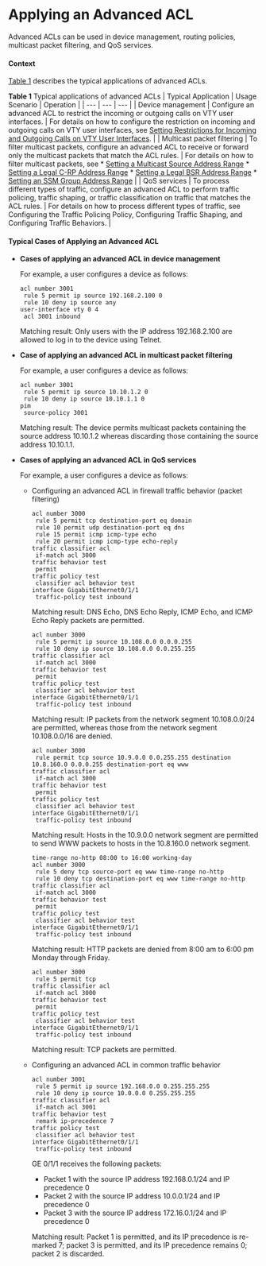 Applying an Advanced ACL
========================

Advanced ACLs can be used in device management, routing policies, multicast packet filtering, and QoS services.

#### Context

[Table 1](#EN-US_TASK_0172364595__tab_dc_vrp_acl4_cfg_005801) describes the typical applications of advanced ACLs.

**Table 1** Typical applications of advanced ACLs
| Typical Application | Usage Scenario | Operation |
| --- | --- | --- |
| Device management | Configure an advanced ACL to restrict the incoming or outgoing calls on VTY user interfaces. | For details on how to configure the restriction on incoming and outgoing calls on VTY user interfaces, see [Setting Restrictions for Incoming and Outgoing Calls on VTY User Interfaces](dc_vrp_basic_cfg_0015.html). |
| Multicast packet filtering | To filter multicast packets, configure an advanced ACL to receive or forward only the multicast packets that match the ACL rules. | For details on how to filter multicast packets, see  * [Setting a Multicast Source Address Range](dc_vrp_multicast_cfg_0011.html) * [Setting a Legal C-RP Address Range](dc_vrp_multicast_cfg_0017.html) * [Setting a Legal BSR Address Range](dc_vrp_multicast_cfg_0019.html) * [Setting an SSM Group Address Range](dc_vrp_multicast_cfg_0024.html) |
| QoS services | To process different types of traffic, configure an advanced ACL to perform traffic policing, traffic shaping, or traffic classification on traffic that matches the ACL rules. | For details on how to process different types of traffic, see Configuring the Traffic Policing Policy, Configuring Traffic Shaping, and Configuring Traffic Behaviors. |



#### Typical Cases of Applying an Advanced ACL

* **Cases of applying an advanced ACL in device management**
  
  For example, a user configures a device as follows:
  ```
  acl number 3001 
   rule 5 permit ip source 192.168.2.100 0 
   rule 10 deny ip source any
  user-interface vty 0 4 
   acl 3001 inbound
  ```
  Matching result: Only users with the IP address 192.168.2.100 are allowed to log in to the device using Telnet.
* **Case of applying an advanced ACL in multicast packet filtering**
  
  For example, a user configures a device as follows:
  ```
  acl number 3001
   rule 5 permit ip source 10.10.1.2 0
   rule 10 deny ip source 10.10.1.1 0
  pim
   source-policy 3001
  ```
  
  Matching result: The device permits multicast packets containing the source address 10.10.1.2 whereas discarding those containing the source address 10.10.1.1.
* **Cases of applying an advanced ACL in QoS services**
  
  For example, a user configures a device as follows:
  + Configuring an advanced ACL in firewall traffic behavior (packet filtering)
    ```
    acl number 3000 
     rule 5 permit tcp destination-port eq domain 
     rule 10 permit udp destination-port eq dns 
     rule 15 permit icmp icmp-type echo 
     rule 20 permit icmp icmp-type echo-reply
    traffic classifier acl 
     if-match acl 3000
    traffic behavior test
     permit
    traffic policy test
     classifier acl behavior test
    interface GigabitEthernet0/1/1
     traffic-policy test inbound
    ```
    
    Matching result: DNS Echo, DNS Echo Reply, ICMP Echo, and ICMP Echo Reply packets are permitted.
    
    ```
    acl number 3000 
     rule 5 permit ip source 10.108.0.0 0.0.0.255
     rule 10 deny ip source 10.108.0.0 0.0.255.255
    traffic classifier acl 
     if-match acl 3000
    traffic behavior test
     permit
    traffic policy test
     classifier acl behavior test
    interface GigabitEthernet0/1/1
     traffic-policy test inbound
    ```
    
    Matching result: IP packets from the network segment 10.108.0.0/24 are permitted, whereas those from the network segment 10.108.0.0/16 are denied.
    
    ```
    acl number 3000 
     rule permit tcp source 10.9.0.0 0.0.255.255 destination 10.8.160.0 0.0.0.255 destination-port eq www
    traffic classifier acl 
     if-match acl 3000
    traffic behavior test
     permit
    traffic policy test
     classifier acl behavior test
    interface GigabitEthernet0/1/1
     traffic-policy test inbound
    ```
    
    Matching result: Hosts in the 10.9.0.0 network segment are permitted to send WWW packets to hosts in the 10.8.160.0 network segment.
    
    ```
    time-range no-http 08:00 to 16:00 working-day 
    acl number 3000 
     rule 5 deny tcp source-port eq www time-range no-http 
     rule 10 deny tcp destination-port eq www time-range no-http
    traffic classifier acl 
     if-match acl 3000
    traffic behavior test
     permit
    traffic policy test
     classifier acl behavior test
    interface GigabitEthernet0/1/1
     traffic-policy test inbound
    ```
    
    Matching result: HTTP packets are denied from 8:00 am to 6:00 pm Monday through Friday.
    
    ```
    acl number 3000 
     rule 5 permit tcp
    traffic classifier acl 
     if-match acl 3000
    traffic behavior test
     permit
    traffic policy test
     classifier acl behavior test
    interface GigabitEthernet0/1/1
     traffic-policy test inbound
    ```
    
    Matching result: TCP packets are permitted.
  + Configuring an advanced ACL in common traffic behavior
    ```
    acl number 3001
     rule 5 permit ip source 192.168.0.0 0.255.255.255
     rule 10 deny ip source 10.0.0.0 0.255.255.255
    traffic classifier acl 
     if-match acl 3001
    traffic behavior test
     remark ip-precedence 7
    traffic policy test
     classifier acl behavior test
    interface GigabitEthernet0/1/1
     traffic-policy test inbound
    ```
    
    GE 0/1/1 receives the following packets:
    - Packet 1 with the source IP address 192.168.0.1/24 and IP precedence 0
    - Packet 2 with the source IP address 10.0.0.1/24 and IP precedence 0
    - Packet 3 with the source IP address 172.16.0.1/24 and IP precedence 0
    
    Matching result: Packet 1 is permitted, and its IP precedence is re-marked 7; packet 3 is permitted, and its IP precedence remains 0; packet 2 is discarded.